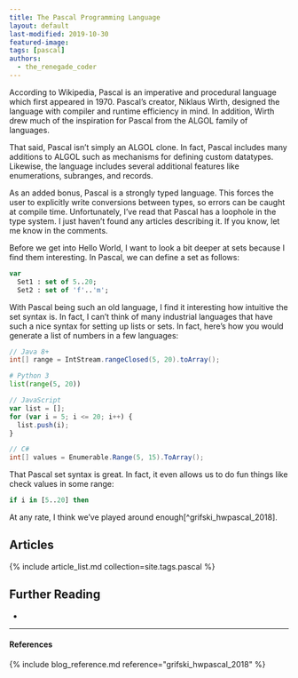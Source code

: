 ```yaml
---
title: The Pascal Programming Language
layout: default
last-modified: 2019-10-30
featured-image: 
tags: [pascal]
authors:
  - the_renegade_coder
---
```


According to Wikipedia, Pascal is an imperative and procedural language which 
first appeared in 1970. Pascal’s creator, Niklaus Wirth, designed the language 
with compiler and runtime efficiency in mind. In addition, Wirth drew much of 
the inspiration for Pascal from the ALGOL family of languages.

That said, Pascal isn’t simply an ALGOL clone. In fact, Pascal includes many 
additions to ALGOL such as mechanisms for defining custom datatypes. Likewise, 
the language includes several additional features like enumerations, subranges, 
and records.

As an added bonus, Pascal is a strongly typed language. This forces the user to 
explicitly write conversions between types, so errors can be caught at compile 
time. Unfortunately, I’ve read that Pascal has a loophole in the type system. I 
just haven’t found any articles describing it. If you know, let me know in the 
comments.

Before we get into Hello World, I want to look a bit deeper at sets because I find 
them interesting. In Pascal, we can define a set as follows:

```pascal
var
  Set1 : set of 5..20;
  Set2 : set of 'f'..'m';
```

With Pascal being such an old language, I find it interesting how intuitive the set 
syntax is. In fact, I can’t think of many industrial languages that have such a nice 
syntax for setting up lists or sets. In fact, here’s how you would generate a list of 
numbers in a few languages:

```java
// Java 8+
int[] range = IntStream.rangeClosed(5, 20).toArray();
```

```python
# Python 3
list(range(5, 20))
```

```javascript
// JavaScript
var list = [];
for (var i = 5; i <= 20; i++) {
  list.push(i);
}
```

```c#
// C#
int[] values = Enumerable.Range(5, 15).ToArray();
```

That Pascal set syntax is great. In fact, it even allows us to do fun things like 
check values in some range:

```pascal
if i in [5..20] then
```

At any rate, I think we’ve played around enough[^grifski_hwpascal_2018].

## Articles

{% include article_list.md collection=site.tags.pascal %}

## Further Reading

-

---

#### References

{% include blog_reference.md reference="grifski_hwpascal_2018" %}
